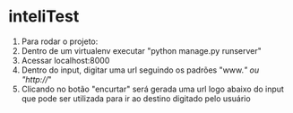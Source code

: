 # inteliTest
1. Para rodar o projeto: 
2. Dentro de um virtualenv executar "python manage.py runserver"
3. Acessar localhost:8000
4. Dentro do input, digitar uma url seguindo os padrões "www.*" ou "http://*"
5. Clicando no botão "encurtar" será gerada uma url logo abaixo do input que pode ser utilizada para ir ao destino digitado pelo usuário
